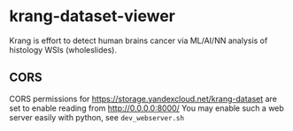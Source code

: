 # krang-dataset-viewer

Krang is effort to detect human brains cancer via ML/AI/NN analysis of histology WSIs (wholeslides).

## CORS

CORS permissions for <https://storage.yandexcloud.net/krang-dataset> are set to enable reading from <http://0.0.0.0:8000/>
You may enable such a web server easily with python, see `dev_webserver.sh`
